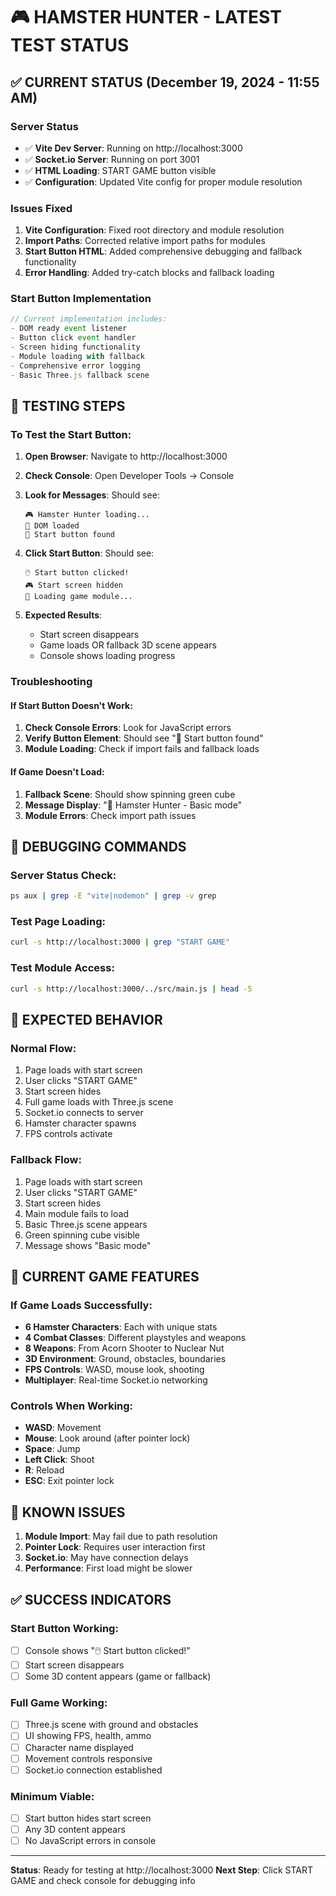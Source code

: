 # 🎮 HAMSTER HUNTER - LATEST TEST STATUS

## ✅ CURRENT STATUS (December 19, 2024 - 11:55 AM)

### Server Status
- ✅ **Vite Dev Server**: Running on http://localhost:3000
- ✅ **Socket.io Server**: Running on port 3001
- ✅ **HTML Loading**: START GAME button visible
- ✅ **Configuration**: Updated Vite config for proper module resolution

### Issues Fixed
1. **Vite Configuration**: Fixed root directory and module resolution
2. **Import Paths**: Corrected relative import paths for modules
3. **Start Button HTML**: Added comprehensive debugging and fallback functionality
4. **Error Handling**: Added try-catch blocks and fallback loading

### Start Button Implementation
```javascript
// Current implementation includes:
- DOM ready event listener
- Button click event handler  
- Screen hiding functionality
- Module loading with fallback
- Comprehensive error logging
- Basic Three.js fallback scene
```

## 🧪 TESTING STEPS

### To Test the Start Button:

1. **Open Browser**: Navigate to http://localhost:3000
2. **Check Console**: Open Developer Tools → Console
3. **Look for Messages**: Should see:
   ```
   🎮 Hamster Hunter loading...
   📄 DOM loaded
   🔘 Start button found
   ```

4. **Click Start Button**: Should see:
   ```
   🖱️ Start button clicked!
   🎮 Start screen hidden
   🔄 Loading game module...
   ```

5. **Expected Results**:
   - Start screen disappears
   - Game loads OR fallback 3D scene appears
   - Console shows loading progress

### Troubleshooting

#### If Start Button Doesn't Work:
1. **Check Console Errors**: Look for JavaScript errors
2. **Verify Button Element**: Should see "🔘 Start button found"
3. **Module Loading**: Check if import fails and fallback loads

#### If Game Doesn't Load:
1. **Fallback Scene**: Should show spinning green cube
2. **Message Display**: "🐹 Hamster Hunter - Basic mode"
3. **Module Errors**: Check import path issues

## 🔧 DEBUGGING COMMANDS

### Server Status Check:
```bash
ps aux | grep -E "vite|nodemon" | grep -v grep
```

### Test Page Loading:
```bash
curl -s http://localhost:3000 | grep "START GAME"
```

### Test Module Access:
```bash
curl -s http://localhost:3000/../src/main.js | head -5
```

## 🎯 EXPECTED BEHAVIOR

### Normal Flow:
1. Page loads with start screen
2. User clicks "START GAME" 
3. Start screen hides
4. Full game loads with Three.js scene
5. Socket.io connects to server
6. Hamster character spawns
7. FPS controls activate

### Fallback Flow:
1. Page loads with start screen
2. User clicks "START GAME"
3. Start screen hides  
4. Main module fails to load
5. Basic Three.js scene appears
6. Green spinning cube visible
7. Message shows "Basic mode"

## 🐹 CURRENT GAME FEATURES

### If Game Loads Successfully:
- **6 Hamster Characters**: Each with unique stats
- **4 Combat Classes**: Different playstyles and weapons  
- **8 Weapons**: From Acorn Shooter to Nuclear Nut
- **3D Environment**: Ground, obstacles, boundaries
- **FPS Controls**: WASD, mouse look, shooting
- **Multiplayer**: Real-time Socket.io networking

### Controls When Working:
- **WASD**: Movement
- **Mouse**: Look around (after pointer lock)
- **Space**: Jump
- **Left Click**: Shoot
- **R**: Reload
- **ESC**: Exit pointer lock

## 🚨 KNOWN ISSUES

1. **Module Import**: May fail due to path resolution
2. **Pointer Lock**: Requires user interaction first
3. **Socket.io**: May have connection delays
4. **Performance**: First load might be slower

## ✅ SUCCESS INDICATORS

### Start Button Working:
- [ ] Console shows "🖱️ Start button clicked!"
- [ ] Start screen disappears
- [ ] Some 3D content appears (game or fallback)

### Full Game Working:
- [ ] Three.js scene with ground and obstacles
- [ ] UI showing FPS, health, ammo
- [ ] Character name displayed
- [ ] Movement controls responsive
- [ ] Socket.io connection established

### Minimum Viable:
- [ ] Start button hides start screen
- [ ] Any 3D content appears
- [ ] No JavaScript errors in console

---

**Status**: Ready for testing at http://localhost:3000
**Next Step**: Click START GAME and check console for debugging info 
